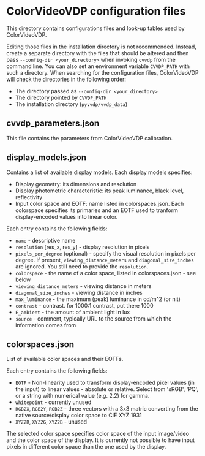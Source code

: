 # ColorVideoVDP configuration files

This directory contains configurations files and look-up tables used by ColorVideoVDP.

Editing those files in the installation directory is not recommended. Instead, create a separate directory with the files that should be altered and then pass `--config-dir <your_directory>` when invoking `cvvdp` from the command line. You can also set an environment variable `CVVDP_PATH` with such a directory. When searching for the configuration files, ColorVideoVDP will check the directories in the following order: 
* The directory passed as `--config-dir <your_directory>`
* The directory pointed by `CVVDP_PATH`
* The installation directory (`pyvvdp/vvdp_data`)

## cvvdp_parameters.json

This file contains the parameters from ColorVideoVDP calibration. 

## display_models.json

Contains a list of available display models. Each display models specifies:
* Display geometry: its dimensions and resolution
* Display photometric characteristic: its peak luminance, black level, reflectivity
* Input color space and EOTF: name listed in colorspaces.json. Each colorspace specifies its primaries and an EOTF used to tranform display-encoded values into linear color.

Each entry contains the following fields:

* `name` - descriptive name
* `resolution` [res_x, res_y] - display resolution in pixels
* `pixels_per_degree` (optional) - specify the visual resolution in pixels per degree. If present, `viewing_distance_meters` and `diagonal_size_inches` are ignored. You still need to provide the `resolution`.
* `colorspace` - the name of a color space, listed in colorspaces.json - see below 
* `viewing_distance_meters` - viewing distance in meters
* `diagonal_size_inches` - viewing distance in inches
* `max_luminance` - the maximum (peak) luminance in cd/m^2 (or nit)
* `contrast` - contrast. for 1000:1 contrast, put there 1000
* `E_ambient` - the amount of ambient light in lux
* `source` - comment, typically URL to the source from which the information comes from

## colorspaces.json

List of available color spaces and their EOTFs. 

Each entry contains the following fields:

* `EOTF` - Non-linearity used to transform display-encoded pixel values (in the input) to linear values - absolute or relative. Select from 'sRGB', 'PQ', or a string with numerical value (e.g. 2.2) for gamma. 
* `whitepoint` - currently unused
* `RGB2X`, `RGB2Y`, `RGB2Z` - three vectors with a 3x3 matric converting from the native source/display color space to CIE XYZ 1931
* `XYZ2R`, `XYZ2G`, `XYZ2B` - unused

The selected color space specifies color space of the input image/video and the color space of the display. It is currently not possible to have input pixels in different color space than the one used by the display. 

